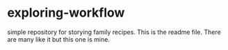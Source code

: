 # exploring-workflow
simple repository for storying family recipes.
This is the readme file. There are many like it but this one is mine.
